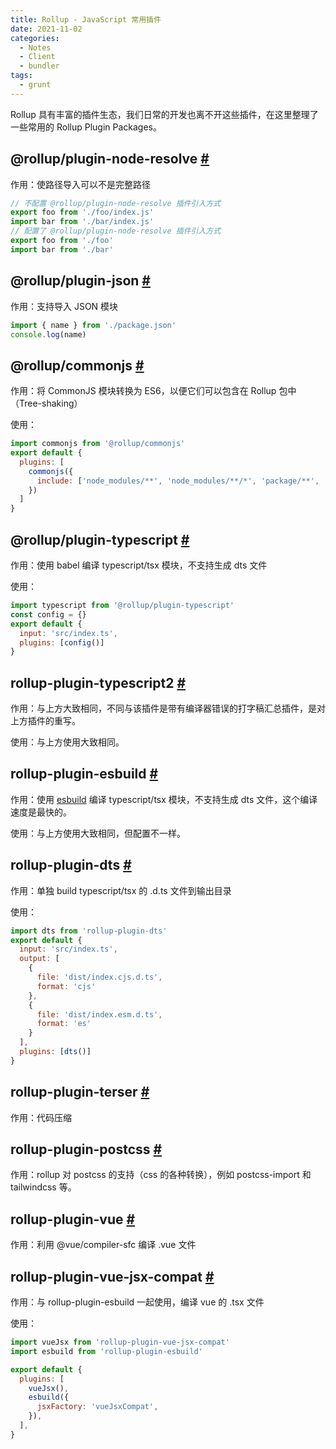 ```yaml
---
title: Rollup - JavaScript 常用插件
date: 2021-11-02
categories:
  - Notes
  - Client
  - bundler
tags: 
  - grunt
---
```


Rollup 具有丰富的插件生态，我们日常的开发也离不开这些插件，在这里整理了一些常用的 Rollup Plugin Packages。

<!-- more -->

## @rollup/plugin-node-resolve [#](https://github.com/rollup/plugins/tree/master/packages/node-resolve)

作用：使路径导入可以不是完整路径

```javascript
// 不配置 @rollup/plugin-node-resolve 插件引入方式
export foo from './foo/index.js'
import bar from './bar/index.js'
// 配置了 @rollup/plugin-node-resolve 插件引入方式
export foo from './foo'
import bar from './bar'
```

## @rollup/plugin-json [#](https://github.com/rollup/plugins/tree/master/packages/json)

作用：支持导入 JSON 模块

~~~js
import { name } from './package.json'
console.log(name)
~~~

## @rollup/commonjs [#](https://github.com/rollup/rollup-plugin-commonjs)

作用：将 CommonJS 模块转换为 ES6，以便它们可以包含在 Rollup 包中（Tree-shaking）

使用：

~~~js
import commonjs from '@rollup/commonjs'
export default {
  plugins: [
    commonjs({
      include: ['node_modules/**', 'node_modules/**/*', 'package/**', 'package/**/*']
    })
  ]
}
~~~

## @rollup/plugin-typescript [#](https://github.com/rollup/plugins/tree/master/packages/typescript)

作用：使用 babel 编译 typescript/tsx 模块，不支持生成 dts 文件

使用：

~~~js
import typescript from '@rollup/plugin-typescript'
const config = {}
export default {
  input: 'src/index.ts',
  plugins: [config()]
}
~~~

## rollup-plugin-typescript2 [#](https://github.com/ezolenko/rollup-plugin-typescript2)

作用：与上方大致相同，不同与该插件是带有编译器错误的打字稿汇总插件，是对上方插件的重写。

使用：与上方使用大致相同。

## rollup-plugin-esbuild [#](https://github.com/egoist/rollup-plugin-esbuild)

作用：使用 [esbuild](https://github.com/evanw/esbuild#readme) 编译 typescript/tsx 模块，不支持生成 dts 文件，这个编译速度是最快的。

使用：与上方使用大致相同，但配置不一样。

## rollup-plugin-dts [#](https://github.com/morlay/rollup-plugin-dts)

作用：单独 build typescript/tsx 的 .d.ts 文件到输出目录

使用：

~~~js
import dts from 'rollup-plugin-dts'
export default {
  input: 'src/index.ts',
  output: [
    {
      file: 'dist/index.cjs.d.ts',
      format: 'cjs'
    },
    {
      file: 'dist/index.esm.d.ts',
      format: 'es'
    }
  ],
  plugins: [dts()]
}
~~~

## rollup-plugin-terser [#](https://github.com/trysound/rollup-plugin-terser)

作用：代码压缩

## rollup-plugin-postcss [#](https://github.com/egoist/rollup-plugin-postcss)

作用：rollup 对 postcss 的支持（css 的各种转换），例如 postcss-import 和 tailwindcss 等。

## rollup-plugin-vue [#](https://github.com/vuejs/rollup-plugin-vue)

作用：利用 @vue/compiler-sfc 编译 .vue 文件

## rollup-plugin-vue-jsx-compat [#](https://github.com/vuejs/rollup-plugin-vue)

作用：与 rollup-plugin-esbuild 一起使用，编译 vue 的 .tsx 文件

使用：

~~~js
import vueJsx from 'rollup-plugin-vue-jsx-compat'
import esbuild from 'rollup-plugin-esbuild'

export default {
  plugins: [
    vueJsx(),
    esbuild({
      jsxFactory: 'vueJsxCompat',
    }),
  ],
}
~~~
